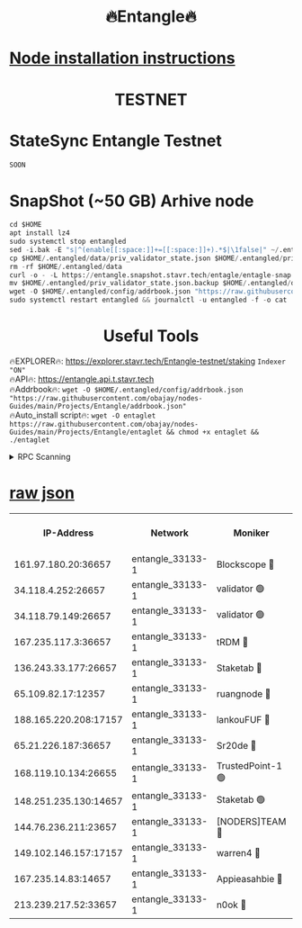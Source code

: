 <h1 align="center"> 🔥Entangle🔥</h1>

[Node installation instructions](https://github.com/obajay/nodes-Guides/tree/main/Projects/Entangle)
=

<h1 align="center"> TESTNET</h1>

# StateSync Entangle Testnet
```python
SOON
```
# SnapShot (~50 GB) Arhive node
```python
cd $HOME
apt install lz4
sudo systemctl stop entangled
sed -i.bak -E "s|^(enable[[:space:]]+=[[:space:]]+).*$|\1false|" ~/.entangled/config/config.toml
cp $HOME/.entangled/data/priv_validator_state.json $HOME/.entangled/priv_validator_state.json.backup
rm -rf $HOME/.entangled/data
curl -o - -L https://entangle.snapshot.stavr.tech/entagle/entagle-snap.tar.lz4 | lz4 -c -d - | tar -x -C $HOME/.entangled --strip-components 2
mv $HOME/.entangled/priv_validator_state.json.backup $HOME/.entangled/data/priv_validator_state.json
wget -O $HOME/.entangled/config/addrbook.json "https://raw.githubusercontent.com/obajay/nodes-Guides/main/Projects/Entangle/addrbook.json"
sudo systemctl restart entangled && journalctl -u entangled -f -o cat
```
 <h1 align="center"> Useful Tools</h1>
 
🔥EXPLORER🔥: https://explorer.stavr.tech/Entangle-testnet/staking        `Indexer "ON"` \
🔥API🔥:      https://entangle.api.t.stavr.tech \
🔥Addrbook🔥: ```wget -O $HOME/.entangled/config/addrbook.json "https://raw.githubusercontent.com/obajay/nodes-Guides/main/Projects/Entangle/addrbook.json"``` \
🔥Auto_install script🔥:  `wget -O entaglet https://raw.githubusercontent.com/obajay/nodes-Guides/main/Projects/Entangle/entaglet && chmod +x entaglet && ./entaglet`


<details>
<summary>RPC Scanning</summary>

<h2 align="center"> We scan nodes in real time every 4 hours. And we provide the final result of RPC endpoints.
We cannot influence the operation of these nodes in any way. </h2>


```python
If Voting Power is higher than 0 --> then the Node is a validator of the network and may be subject to attack and be a potential threat to the chain.
```
```python
We marked such validators with a red symbol
```

</details>

[raw json](https://rpc-check.entangt.stavr.tech/entangt/rpc-entangt-result.json)
=


<table><tr><th>IP-Address</th><th>Network</th><th>Moniker</th><th>Latest Block Height</th><th>Earliest Block Height</th><th>Catching Up</th><th>Tx Index</th><th>Voting Power</th><th>Scan Time</th></tr><tr><td>161.97.180.20:36657</td><td>entangle_33133-1</td><td>Blockscope 🔴</td><td>2536058</td><td>1</td><td>False</td><td>off</td><td>309355328804990</td><td>2024-03-07T23:35:20.965437345UTC</td></tr><tr><td>34.118.4.252:26657</td><td>entangle_33133-1</td><td>validator 🟢</td><td>2536059</td><td>1</td><td>False</td><td>on</td><td>0</td><td>2024-03-07T23:35:24.136396645UTC</td></tr><tr><td>34.118.79.149:26657</td><td>entangle_33133-1</td><td>validator 🟢</td><td>2536063</td><td>1</td><td>False</td><td>on</td><td>0</td><td>2024-03-07T23:35:47.507386716UTC</td></tr><tr><td>167.235.117.3:36657</td><td>entangle_33133-1</td><td>tRDM 🔴</td><td>2536064</td><td>1</td><td>False</td><td>on</td><td>214447569163102</td><td>2024-03-07T23:35:50.702683938UTC</td></tr><tr><td>136.243.33.177:26657</td><td>entangle_33133-1</td><td>Staketab 🔴</td><td>2536061</td><td>660001</td><td>False</td><td>on</td><td>180421858207367</td><td>2024-03-07T23:35:40.071544301UTC</td></tr><tr><td>65.109.82.17:12357</td><td>entangle_33133-1</td><td>ruangnode 🔴</td><td>2536058</td><td>1312001</td><td>False</td><td>off</td><td>550151021776073</td><td>2024-03-07T23:35:21.545999610UTC</td></tr><tr><td>188.165.220.208:17157</td><td>entangle_33133-1</td><td>lankouFUF 🔴</td><td>2536059</td><td>1910001</td><td>False</td><td>off</td><td>330786281449267</td><td>2024-03-07T23:35:26.482999315UTC</td></tr><tr><td>65.21.226.187:36657</td><td>entangle_33133-1</td><td>Sr20de 🔴</td><td>2536058</td><td>2049001</td><td>False</td><td>off</td><td>29420131515689</td><td>2024-03-07T23:35:20.513356043UTC</td></tr><tr><td>168.119.10.134:26655</td><td>entangle_33133-1</td><td>TrustedPoint-1 🟢</td><td>2536064</td><td>2268001</td><td>False</td><td>off</td><td>0</td><td>2024-03-07T23:35:50.996550857UTC</td></tr><tr><td>148.251.235.130:14657</td><td>entangle_33133-1</td><td>Staketab 🟢</td><td>2536058</td><td>2272001</td><td>False</td><td>on</td><td>0</td><td>2024-03-07T23:35:20.110629297UTC</td></tr><tr><td>144.76.236.211:23657</td><td>entangle_33133-1</td><td>[NODERS]TEAM 🔴</td><td>2536061</td><td>2304001</td><td>False</td><td>off</td><td>26809206614846448</td><td>2024-03-07T23:35:37.715324982UTC</td></tr><tr><td>149.102.146.157:17157</td><td>entangle_33133-1</td><td>warren4 🔴</td><td>2536060</td><td>2327001</td><td>False</td><td>on</td><td>504890262622210</td><td>2024-03-07T23:35:35.322313176UTC</td></tr><tr><td>167.235.14.83:14657</td><td>entangle_33133-1</td><td>Appieasahbie 🔴</td><td>2536063</td><td>2436001</td><td>False</td><td>on</td><td>43265555651510081</td><td>2024-03-07T23:35:50.182860653UTC</td></tr><tr><td>213.239.217.52:33657</td><td>entangle_33133-1</td><td>n0ok 🔴</td><td>2536063</td><td>2436063</td><td>False</td><td>off</td><td>46610851298303166</td><td>2024-03-07T23:35:44.944259500UTC</td></tr></table>
